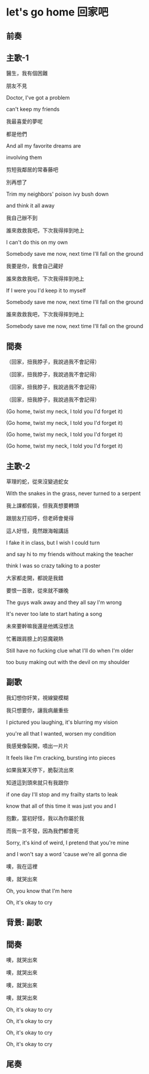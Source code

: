 # let's go home 回家吧

## 前奏

## 主歌-1

醫生，我有個困難

朋友不見

Doctor, I've got a problem

can't keep my friends



我最喜愛的夢呢

都是他們

And all my favorite dreams are

involving them



剪短我鄰居的常春藤吧

別再想了

Trim my neighbors' poison ivy bush down

and think it all away



我自己辦不到

誰來救救我吧，下次我得摔到地上

I can't do this on my own

Somebody save me now, next time I'll fall on the ground



我要是你，我會自己藏好

誰來救救我吧，下次我得摔到地上

If I were you I'd keep it to myself

Somebody save me now, next time I'll fall on the ground



誰來救救我吧，下次我得摔到地上

Somebody save me now, next time I'll fall on the ground

## 間奏
（回家，扭我脖子，我說過我不會記得）

（回家，扭我脖子，我說過我不會記得）

（回家，扭我脖子，我說過我不會記得）

（回家，扭我脖子，我說過我不會記得）

(Go home, twist my neck, I told you I'd forget it)

(Go home, twist my neck, I told you I'd forget it)

(Go home, twist my neck, I told you I'd forget it)

(Go home, twist my neck, I told you I'd forget it)

## 主歌-2

草理的蛇，從來沒變過蛇女

With the snakes in the grass, never turned to a serpent



我上課都假裝，但我真想要轉頭

跟朋友打招呼，但老師會覺得

這人好怪，竟然跟海報講話

I fake it in class, but I wish I could turn

and say hi to my friends without making the teacher

think I was so crazy talking to a poster



大家都走開，都說是我錯

要恨一首歌，從來就不嫌晚

The guys walk away and they all say I'm wrong

It's never too late to start hating a song



未來要幹嘛我還是他媽沒想法

忙著跟肩膀上的惡魔親熱

Still have no fucking clue what I'll do when I'm older

too busy making out with the devil on my shoulder

## 副歌

我幻想你奸笑，視線變模糊

我只想要你，讓我病嚴重些

I pictured you laughing, it's blurring my vision

you're all that I wanted, worsen my condition



我感覺像裂開，噴出一片片

It feels like I'm cracking, bursting into pieces



如果我某天停下，脆裂流出來

知道這到頭來就只有我跟你

if one day I'll stop and my frailty starts to leak

know that all of this time it was just you and I



抱歉，當初好怪，我以為你屬於我

而我一言不發，因為我們都會死

Sorry, it's kind of weird, I pretend that you're mine

and I won't say a word 'cause we're all gonna die



噢，我在這裡

噢，就哭出來

Oh, you know that I'm here

Oh, it's okay to cry

## 背景: 副歌

## 間奏

噢，就哭出來

噢，就哭出來

噢，就哭出來

噢，就哭出來

Oh, it's okay to cry

Oh, it's okay to cry

Oh, it's okay to cry

Oh, it's okay to cry

## 尾奏